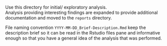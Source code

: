 Use this directory for initial/ exploratory analysis.  
Analysis providing interesting findings are expanded to provide additional documentation and moved to the `reports` directory. 

File naming convention `YYYY-MM-DD_Brief-Description.Rmd` keep the description brief so it can be read in the Rstudio files pane and informative enough so that you have a general idea of the analysis that was performed. 